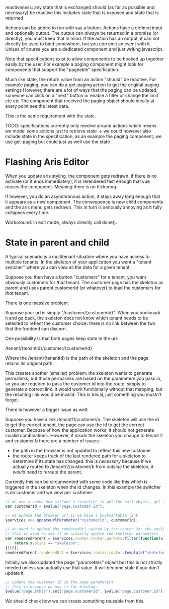 reactiveness:
any state that is exchanged should (as far as possible and necessary) be reactive
this includes state that is exposed and state that is returned


Actions can be added to run with say a button.
Actions have a defined input and optionally output.
The output can _always_ be returned in a promise (or directly), you must keep that in mind.
If the action has an output, it can not directly be used to bind somewhere, but you _can_ emit an event with it.
Unless of course you are a dedicated component and just writing javascript.

Note that specifications exist to allow components to be hooked up together easily by the user.
For example a paging component might look for components that support the "pageable" specification.

Much like state, the return value from an action "should" be reactive.
For example paging, you can do a get-paging action to get the original paging settings
However, there are a lot of ways that the paging can be updated, someone can click on a "next" button or enable a filter or change the limit etc etc
The component that received the paging object should ideally at every point see the latest data.

This is the same requirement with the state.

TODO:
specifications currently only revolve around actions which means we model some actions just to retrieve state
-> we could however also include state in the specification, as an example the paging component, we use get-paging but could just as well use the state


# Flashing Aris Editor

When you update aris styling, the component gets redrawn. If there is no activate (or it ends immediately), it is rerendered fast enough that vue reuses the component.
Meaning there is no flickering.

If however, you do an asynchronous action, it stays away long enough that it appears as a new component. The consequence is new child components and the aris menu gets redrawn.
This in turn is seriously annoying as it fully collapses every time.

Workaround: in edit mode, always directly call done().

# State in parent and child

A typical scenario is a multitenant situation where you have access to multiple tenants.
In the skeleton of your application you want a "tenant switcher" where you can view all the data for a given tenant.

Suppose you then have a button "customers" for a tenant, you want obviously customers for _that_ tenant.
The customer page has the skeleton as parent and uses parent.customerId (or whatever) to load the customers for _that_ tenant.

There is one massive problem:

Suppose your url is simply "/customer/{customerId}". When you bookmark it and go back, the skeleton does not know which tenant needs to be selected to reflect the customer choice: there is no link between the two that the frontend can discern.

One possibility is that both pages keep state in the url:

/tenant/{tenantId}/customer/{customerId}

Where the /tenant/{tenantId} is the path of the skeleton and the page retains its original path.

This creates another (smaller) problem: the skeleton wants to generate permalinks, but those permalinks are based on the parameters you pass in, so you are required to pass the customer id into the route, simply to generate a correct link.
It would work functionally without that mapping, but the resulting link would be invalid.
This is trivial, just something you mustn't forget.

There is however a bigger issue as well:

Suppose you have a link /tenant/1/customer/a. The skeleton will use the id to get the correct tenant, the page can use the id to get the correct customer. Because of how the application works, it should not generate invalid combinations.
However, if _inside_ the skeleton you change to tenant 2 and customer b there are a number of issues:

- the path in the browser is not updated to reflect this new customer
- the router keeps track of the last rendered path for a skeleton to determine if its state has changed. this is _necessary_ because if we actually routed to /tenant/2/customer/b from _outside_ the skeleton, it _would_ need to reroute the parent.

Currently this can be circumvented with some code like this which is triggered in the skeleton when the id changes. In this example the switcher is on customer and we view per customer:

```javascript
// we use a combo box without a formatter to get the full object, get the id from there
var customerId = $value("page.customer.id");

// we update the browser url so we have a bookmarkable link
$services.vue.updateUrlParameter("customerId", customerId);

// we need to update the renderedUrl cached by the router for the skeleton parent
// this is used to see if we actually update the skeleton parameters
var renderedParent = $services.router.router.parents.filter(function(x) {
	return x.alias == "skeleton";
})[0];
renderedParent.renderedUrl = $services.router.router.template("skeleton", {customerId:customerId});
```

Initially we also updated the page "parameters" object but this is not strictly needed unless you actually use that value. It will become stale if you don't update it

```javascript
// update the customer id in the page parameters
// this is because we use it for bindings
$value("page.$this").set("page.customerId", $value("page.customer.id"))
```

We should check how we can create something reusable from this.
